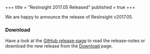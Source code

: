 +++
title = "ResInsight 2017.05 Released"
published = true
+++

We are happy to announce the release of ResInsight v2017.05.

### Download
Have a look at the [GitHub release-page](https://github.com/OPM/ResInsight/releases) to read the release-notes or download the new release from the [Download]({{site.baseurl}}/project/download) page.

